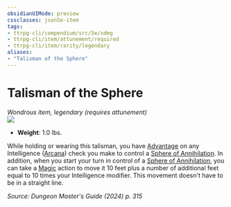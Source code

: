 ```yaml
---
obsidianUIMode: preview
cssclasses: json5e-item
tags:
- ttrpg-cli/compendium/src/5e/xdmg
- ttrpg-cli/item/attunement/required
- ttrpg-cli/item/rarity/legendary
aliases: 
- "Talisman of the Sphere"
---
```

# Talisman of the Sphere
*Wondrous item, legendary (requires attunement)*  
![](2-Mechanics/CLI/items/img/talisman-of-the-sphere.webp#right)

- **Weight**: 1.0 lbs.

While holding or wearing this talisman, you have [Advantage](2-Mechanics/CLI/rules/variant-rules/advantage-xphb.md) on any Intelligence ([Arcana](2-Mechanics/CLI/rules/skills.md#Arcana)) check you make to control a [Sphere of Annihilation](2-Mechanics/CLI/items/sphere-of-annihilation-xdmg.md). In addition, when you start your turn in control of a [Sphere of Annihilation](2-Mechanics/CLI/items/sphere-of-annihilation-xdmg.md), you can take a [Magic](2-Mechanics/CLI/rules/actions.md#Magic) action to move it 10 feet plus a number of additional feet equal to 10 times your Intelligence modifier. This movement doesn't have to be in a straight line.

*Source: Dungeon Master's Guide (2024) p. 315*